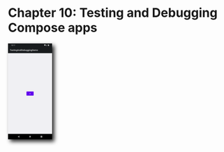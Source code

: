 # Chapter 10: Testing and Debugging Compose apps

<img style="-webkit-filter: drop-shadow(5px 5px 5px #222); filter: drop-shadow(5px 5px 5px #222)" src="assets/testinganddebuggingdemo.png" width="20%" />